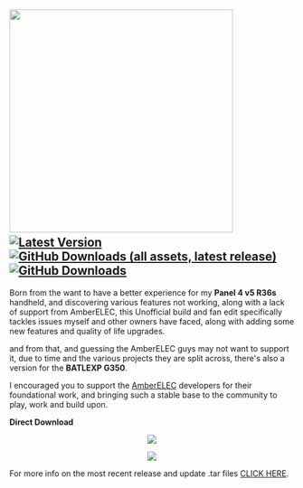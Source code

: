 <img src="https://github.com/user-attachments/assets/99cedf03-1f85-4751-967d-fef2343df81e" width=395>&nbsp;&nbsp;&nbsp;&nbsp;
[![Latest Version](https://img.shields.io/github/release/Kegg1701/P4ELEC?label=Release)](https://github.com/Kegg1701/P4ELEC/releases/latest)
[![GitHub Downloads (all assets, latest release)](https://img.shields.io/github/downloads/Kegg1701/P4ELEC/latest/total?label=Downloads%40Latest)](https://github.com/Kegg1701/P4ELEC/releases/latest)
[![GitHub Downloads](https://img.shields.io/github/downloads/Kegg1701/P4ELEC/total?label=Downloads)](https://github.com/Kegg1701/P4ELEC/releases/latest)
--- 
Born from the want to have a better experience for my **Panel 4 v5 R36s** handheld, and discovering various features not working, along with a lack of support from AmberELEC, this Unofficial build and fan edit specifically tackles issues myself and other owners have faced, along with adding some new features and quality of life upgrades.

and from that, and guessing the AmberELEC guys may not want to support it, due to time and the various projects they are split across, there's also a version for the **BATLEXP G350**.

I encouraged you to support the [AmberELEC](https://amberelec.org/) developers for their foundational work, and bringing such a stable base to the community to play, work and build upon.

**Direct Download**
<p align="center"> <a href="https://github.com/Kegg1701/P4ELEC/releases/download/20250315/PAN4ELEC-RG351MP.aarch64-20250315.img.gz">
<img src="https://github.com/user-attachments/assets/532be378-939b-4366-bad8-5deed897bbd3" /> </a> </p>
<p align="center"> <a href="https://github.com/Kegg1701/P4ELEC/releases/download/20250315/PAN4ELEC-RG351MP.aarch64-20250312-G350.img.gz">
<img src="https://github.com/user-attachments/assets/963fd278-ed78-471e-b39a-59969812bfde" /> </a> </p>

For more info on the most recent release and update .tar files [CLICK HERE](https://github.com/Kegg1701/P4ELEC/releases/latest).
